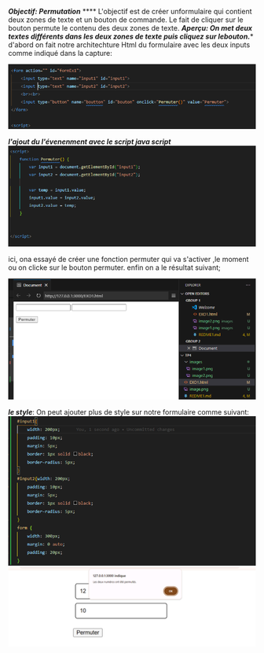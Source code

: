 ***Objectif: Permutation***
**** L'objectif est de créer unformulaire qui contient deux zones de texte et un bouton de commande. Le fait de cliquer
sur le bouton permute le contenu des deux zones de texte.
***Aperçu: On met deux textes différents dans les deux zones de texte puis cliquez sur lebouton.****
d'abord on fait notre architechture Html du formulaire avec les deux inputs comme indiqué dans la capture:

![alt text](images/image1.png)

***l'ajout du l'évenenment avec le script java script***
![alt text](images/image2.png)

ici, ona essayé de créer une fonction permuter qui va s'activer ,le moment ou on clicke sur le bouton permuter.
enfin on a le résultat suivant;

![alt text](images/image3.png)

***le style***:
On peut ajouter plus de style sur notre formulaire  comme suivant:
 ![alt text](images/image4.png)
 ![alt text](images/image5.png)




  
